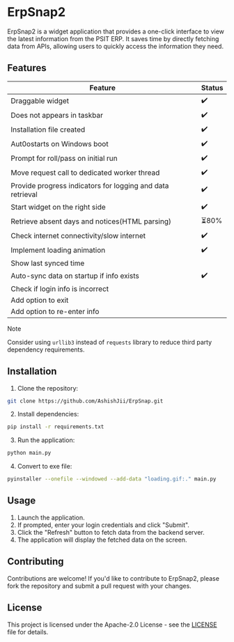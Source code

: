 # ErpSnap2

ErpSnap2 is a widget application that provides a one-click interface to view the latest information from the PSIT ERP. It saves time by directly fetching data from APIs, allowing users to quickly access the information they need.

## Features

| Feature | Status |
|-|-|
| Draggable widget | ✔️ |
| Does not appears in taskbar | ✔️ |
| Installation file created | ✔️ |
| Aut0ostarts on Windows boot | ✔️ |
| Prompt for roll/pass on initial run | ✔️ |
| Move request call to dedicated worker thread | ✔️ |
| Provide progress indicators for logging and data retrieval | ✔️ |
| Start widget on the right side | ✔️ |
| Retrieve absent days and notices(HTML parsing) | ⏳80% |
| Check internet connectivity/slow internet | ✔️ |
| Implement loading animation | ✔️ |
| Show last synced time |  |
| Auto-sync data on startup if info exists | ✔️ |
| Check if login info is incorrect |  |
| Add option to exit |  |
| Add option to re-enter info |  |

>[!NOTE]
>Consider using `urllib3` instead of `requests` library to reduce third party dependency requirements.

## Installation

1. Clone the repository:
```bash
git clone https://github.com/AshishJii/ErpSnap.git
```
2. Install dependencies:
```bash
pip install -r requirements.txt
```
3. Run the application:
```bash
python main.py
```
4. Convert to exe file:
```bash
pyinstaller --onefile --windowed --add-data "loading.gif:." main.py
```

## Usage

1. Launch the application.
2. If prompted, enter your login credentials and click "Submit".
3. Click the "Refresh" button to fetch data from the backend server.
4. The application will display the fetched data on the screen.

## Contributing

Contributions are welcome! If you'd like to contribute to ErpSnap2, please fork the repository and submit a pull request with your changes.

## License

This project is licensed under the Apache-2.0 License - see the [LICENSE](LICENSE) file for details.

